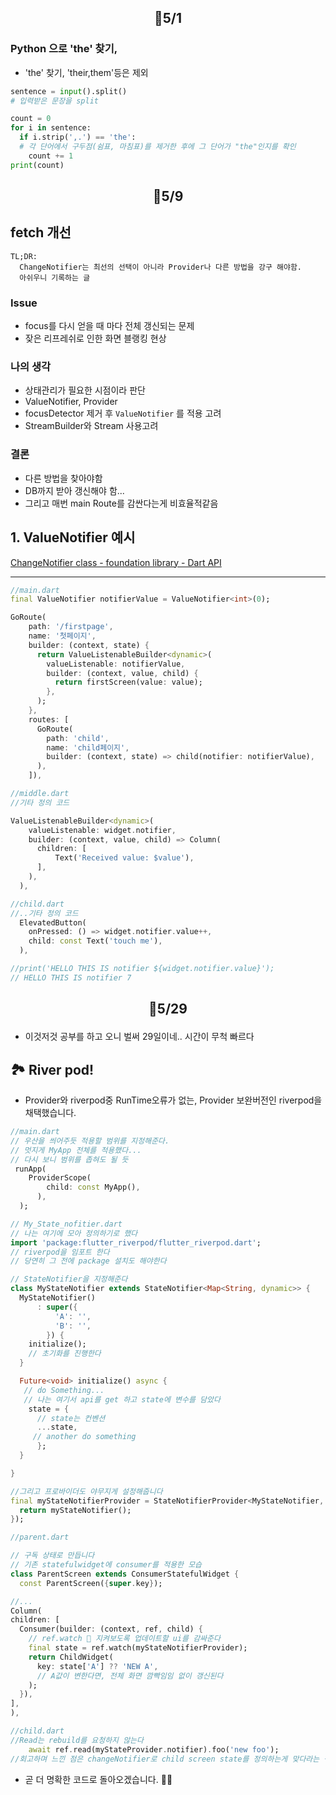 ## <p align="center">📆5/1</p>

### Python 으로 'the' 찾기,

- 'the' 찾기, 'their,them'등은 제외

```python
sentence = input().split()
# 입력받은 문장을 split

count = 0
for i in sentence:
  if i.strip(',.') == 'the':
  # 각 단어에서 구두점(쉼표, 마침표)를 제거한 후에 그 단어가 "the"인지를 확인
    count += 1
print(count)
```

## <p align="center">📆5/9</p>

## fetch 개선

```
TL;DR:
  ChangeNotifier는 최선의 선택이 아니라 Provider나 다른 방법을 강구 해야함.
  아쉬우니 기록하는 글
```

### Issue

- focus를 다시 얻을 때 마다 전체 갱신되는 문제
- 잦은 리프레쉬로 인한 화면 블랭킹 현상

### 나의 생각

- 상태관리가 필요한 시점이라 판단
- ValueNotifier, Provider
- focusDetector 제거 후 `ValueNotifier` 를 적용 고려
- StreamBuilder와 Stream 사용고려

### 결론

- 다른 방법을 찾아야함
- DB까지 받아 갱신해야 함...
- 그리고 매번 main Route를 감싼다는게 비효율적같음

## 1. ValueNotifier 예시

[ChangeNotifier class - foundation library - Dart API](https://api.flutter.dev/flutter/foundation/ChangeNotifier-class.html)

---

```dart
//main.dart
final ValueNotifier notifierValue = ValueNotifier<int>(0);

GoRoute(
    path: '/firstpage',
    name: '첫페이지',
    builder: (context, state) {
      return ValueListenableBuilder<dynamic>(
        valueListenable: notifierValue,
        builder: (context, value, child) {
          return firstScreen(value: value);
        },
      );
    },
    routes: [
      GoRoute(
        path: 'child',
        name: 'child페이지',
        builder: (context, state) => child(notifier: notifierValue),
      ),
    ]),
```

```dart
//middle.dart
//기타 정의 코드

ValueListenableBuilder<dynamic>(
    valueListenable: widget.notifier,
    builder: (context, value, child) => Column(
      children: [
          Text('Received value: $value'),
      ],
    ),
  ),

```

```dart
//child.dart
//..기타 정의 코드
  ElevatedButton(
    onPressed: () => widget.notifier.value++,
    child: const Text('touch me'),
  ),

//print('HELLO THIS IS notifier ${widget.notifier.value}');
// HELLO THIS IS notifier 7
```

## <p align="center">📆5/29</p>

- 이것저것 공부를 하고 오니 벌써 29일이네.. 시간이 무척 빠르다

## 🏞️ River pod!

- Provider와 riverpod중 RunTime오류가 없는, Provider 보완버전인 riverpod을 채택했습니다.

```dart
//main.dart
// 우산을 씌어주듯 적용할 범위를 지정해준다.
// 멋지게 MyApp 전체를 적용했다...
// 다시 보니 범위를 좁혀도 될 듯
 runApp(
    ProviderScope(
        child: const MyApp(),
      ),
  );
```

```dart
// My_State_nofitier.dart
// 나는 여기에 모아 정의하기로 했다
import 'package:flutter_riverpod/flutter_riverpod.dart';
// riverpod을 임포트 한다
// 당연히 그 전에 package 설치도 해야한다

// StateNotifier을 지정해준다
class MyStateNotifier extends StateNotifier<Map<String, dynamic>> {
  MyStateNotifier()
      : super({
          'A': '',
          'B': '',
        }) {
    initialize();
    // 초기화를 진행한다
  }

  Future<void> initialize() async {
   // do Something...
   // 나는 여기서 api를 get 하고 state에 변수를 담았다
    state = {
      // state는 컨벤션
      ...state,
     // another do something
      };
  }

}

//그리고 프로바이더도 야무지게 설정해줍니다
final myStateNotifierProvider = StateNotifierProvider<MyStateNotifier, Map<String, dynamic>>((ref) {
  return myStateNotifier();
});
```

```dart
//parent.dart

// 구독 상태로 만듭니다
// 기존 statefulwidget에 consumer를 적용한 모습
class ParentScreen extends ConsumerStatefulWidget {
  const ParentScreen({super.key});

//...
Column(
children: [
  Consumer(builder: (context, ref, child) {
    // ref.watch 👀 지켜보도록 업데이트할 ui를 감싸준다
    final state = ref.watch(myStateNotifierProvider);
    return ChildWidget(
      key: state['A'] ?? 'NEW A',
      // A값이 변한다면, 전체 화면 깜빡임임 없이 갱신된다
    );
  }),
],
),
```

```dart
//child.dart
//Read는 rebuild를 요청하지 않는다
    await ref.read(myStateProvider.notifier).foo('new foo');
//회고하며 느낀 점은 changeNotifier로 child screen state를 정의하는게 맞다라는 생각..
```

- 곧 더 명확한 코드로 돌아오겠습니다. 🙇‍♀️

